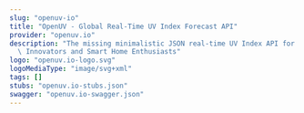 ```yaml
---
slug: "openuv-io"
title: "OpenUV - Global Real-Time UV Index Forecast API"
provider: "openuv.io"
description: "The missing minimalistic JSON real-time UV Index API for awesome Developers,\
  \ Innovators and Smart Home Enthusiasts"
logo: "openuv.io-logo.svg"
logoMediaType: "image/svg+xml"
tags: []
stubs: "openuv.io-stubs.json"
swagger: "openuv.io-swagger.json"
---
```

